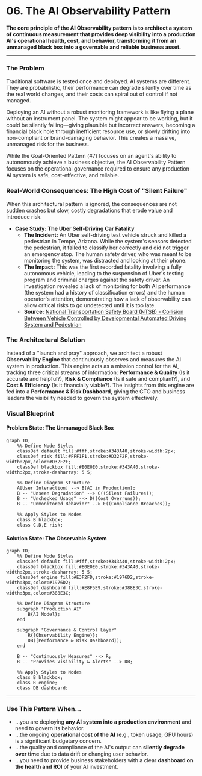 # 06. The AI Observability Pattern

**The core principle of the AI Observability pattern is to architect a system of continuous measurement that provides deep visibility into a production AI's operational health, cost, and behavior, transforming it from an unmanaged black box into a governable and reliable business asset.**

---

### The Problem

Traditional software is tested once and deployed. AI systems are different. They are probabilistic, their performance can degrade silently over time as the real world changes, and their costs can spiral out of control if not managed.

Deploying an AI without a robust monitoring framework is like flying a plane without an instrument panel. The system might appear to be working, but it could be silently failing—giving plausible but incorrect answers, becoming a financial black hole through inefficient resource use, or slowly drifting into non-compliant or brand-damaging behavior. This creates a massive, unmanaged risk for the business.

While the Goal-Oriented Pattern (#7) focuses on an agent's ability to autonomously achieve a business objective, the AI Observability Pattern focuses on the operational governance required to ensure any production AI system is safe, cost-effective, and reliable.

### Real-World Consequences: The High Cost of "Silent Failure"

When this architectural pattern is ignored, the consequences are not sudden crashes but slow, costly degradations that erode value and introduce risk.

- **Case Study: The Uber Self-Driving Car Fatality**
  - **The Incident:** An Uber self-driving test vehicle struck and killed a pedestrian in Tempe, Arizona. While the system's sensors detected the pedestrian, it failed to classify her correctly and did not trigger an emergency stop. The human safety driver, who was meant to be monitoring the system, was distracted and looking at their phone.
  - **The Impact:** This was the first recorded fatality involving a fully autonomous vehicle, leading to the suspension of Uber's testing program and criminal charges against the safety driver. An investigation revealed a lack of monitoring for both AI performance (the system had a history of classification errors) and the human operator's attention, demonstrating how a lack of observability can allow critical risks to go undetected until it is too late.
  - **Source:** [National Transportation Safety Board (NTSB) - Collision Between Vehicle Controlled by Developmental Automated Driving System and Pedestrian](https://www.ntsb.gov/investigations/Pages/HWY18MH010.aspx)

### The Architectural Solution

Instead of a "launch and pray" approach, we architect a robust **Observability Engine** that continuously observes and measures the AI system in production. This engine acts as a mission control for the AI, tracking three critical streams of information: **Performance & Quality** (Is it accurate and helpful?), **Risk & Compliance** (Is it safe and compliant?), and **Cost & Efficiency** (Is it financially viable?). The insights from this engine are fed into a **Performance & Risk Dashboard**, giving the CTO and business leaders the visibility needed to govern the system effectively.

### Visual Blueprint

#### Problem State: The Unmanaged Black Box

```mermaid
graph TD;
    %% Define Node Styles
    classDef default fill:#fff,stroke:#343A40,stroke-width:2px;
    classDef risk fill:#FFF1F1,stroke:#D32F2F,stroke-width:2px,color:#D32F2F;
    classDef blackbox fill:#E0E0E0,stroke:#343A40,stroke-width:2px,stroke-dasharray: 5 5;

    %% Define Diagram Structure
    A[User Interaction] --> B{AI in Production};
    B -- "Unseen Degradation" --> C((Silent Failures));
    B -- "Unchecked Usage" --> D((Cost Overruns));
    B -- "Unmonitored Behavior" --> E((Compliance Breaches));

    %% Apply Styles to Nodes
    class B blackbox;
    class C,D,E risk;
```

#### Solution State: The Observable System

```mermaid
graph TD;
    %% Define Node Styles
    classDef default fill:#fff,stroke:#343A40,stroke-width:2px;
    classDef blackbox fill:#E0E0E0,stroke:#343A40,stroke-width:2px,stroke-dasharray: 5 5;
    classDef engine fill:#E3F2FD,stroke:#1976D2,stroke-width:3px,color:#1976D2;
    classDef dashboard fill:#E8F5E9,stroke:#388E3C,stroke-width:3px,color:#388E3C;

    %% Define Diagram Structure
    subgraph "Production AI"
        B{AI Model};
    end

    subgraph "Governance & Control Layer"
        R{{Observability Engine}};
        DB([Performance & Risk Dashboard]);
    end

    B -- "Continuously Measures" --> R;
    R -- "Provides Visibility & Alerts" --> DB;

    %% Apply Styles to Nodes
    class B blackbox;
    class R engine;
    class DB dashboard;
```

---

### Use This Pattern When...

- ...you are deploying **any AI system into a production environment** and need to govern its behavior.
- ...the ongoing **operational cost of the AI** (e.g., token usage, GPU hours) is a significant budgetary concern.
- ...the quality and compliance of the AI's output can **silently degrade over time** due to data drift or changing user behavior.
- ...you need to provide business stakeholders with a clear **dashboard on the health and ROI** of your AI investment.
